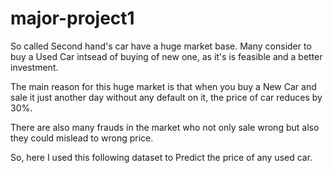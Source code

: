 # major-project1
So called Second hand's car have a huge market base. Many consider to buy a Used Car intsead of buying of new one, as it's is feasible and a better investment.

The main reason for this huge market is that when you buy a New Car and sale it just another day without any default on it, the price of car reduces by 30%.

There are also many frauds in the market who not only sale wrong but also they could mislead to wrong price.

So, here I used this following dataset to Predict the price of any used car.
